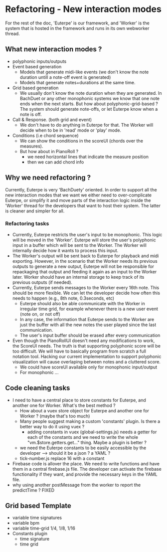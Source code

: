 # Refactoring - New interaction modes

For the rest of the doc, 'Euterpe' is our framework, and 'Worker' is the system that is hosted in the framework and runs in its own webworker thread.

## What new interaction modes ? 
- polyphonic inputs/outputs
- Event based generation
    -  Models that generate midi-like events (we don't know the note duration untill a note-off event is generated)
    - Models that generate notes+durations at the same time.
- Grid based generation
    - We usually don't know the note duration when they are generated. In BachDuet or any other monophonic systems we know that one note ends when the next starts. But how about polyphonic-grid-based ? The system should generate note-offs, or let Euterpe know when a note is off. 
- Call & Response. (both grid and event)
    - We don't have to do anything in Euterpe for that. The Worker will decide when to be in 'read' mode or 'play' mode. 
- Conditions (i.e chord sequence)
    - We can show the conditions in the scoreUI (chords over the measures).
    - But how about in PianoRoll ? 
        - we need horizontal lines that indicate the measure position
        - then we can add chord info
        


## Why we need refactoring ? 

Currently, Euterpe is very 'BachDuety' oriented. In order to support all the new interaction modes that we want we either need to over-complicate Euterpe, or simplify it and move parts of the interaction logic inside the 'Worker' thread for the developers that want to host their system. The latter is cleaner and simpler for all. 

### Refactoring tasks
- Currently, Euterpe restricts the user's input to be monophonic. This logic will be moved in the 'Worker'. Euterpe will store the user's polyphonic input in a buffer which will be sent to the Worker. The Worker will internally decide how it wants to process this input. 
- The Worker's output will be sent back to Euterpe for playback and midi exporting. However, in the scenario that the Worker needs its previous outputs to generate a new output, Euterpe will not be responsible for repackaging that output and feeding it again as an input to the Worker later. Worker should have an internal storage to keep track of its previous outputs (if needed). 
- Currently, Euterpe sends messages to the Worker every 16th note. This should be more flexible. We can let the developer decide how often this needs to happen (e.g., 8th note, 0.3seconds, etc)
    - Euterpe should also be able communicate with the Worker in irregular time grid, for example whenever there is a new user event (note on, or not off)
    - In any case, the information that Euterpe sends to the Worker are just the buffer with all the new notes the user played since the last communication.
    - The user's input buffer should be erased after every communication
- Even though the PianoRollUI doesn't need any modifications to work, the ScoreUI needs. The truth is that supporting polyphonic score will be too difficult. We will have to basically program from scratch a full notation tool. Hacking our current implementation to support polyphonic visualization will cause overlaping between notes and a cluttered score. 
    - We could have scoreUI available only for monophonic input/output
    - For monophonic ...

## Code cleaning tasks
- I need to have a central place to store constants for Euterpe, and another one for Worker. What's the best method ? 
    - How about a vuex store object for Euterpe and another one for Worker ? (maybe that's too much)
    - Many people suggest making a custom 'constants' plugin. Is there a better way to do it using vuex ? 
        - adding constants in vuex (global-settings.js) needs a getter for each of the constants and we need to write the whole "vm.$store.getters.get..." thing. Maybe a plugin is better ?
    - we need the Euterpe constants to be easily accessible by the developer --> should it be a json ? a YAML ? 
    - tick-number.js replace 16 with a constant
- Firebase code is allover the place. We need to write functions and have them in a central firebase.js file. The developer can activate the firebase functionality if they want, and provide the necessary keys in the YAML file. 
- why using another postMessage from the worker to report the predictTime ? FIXED



## Grid based Template
- variable time signatures
- variable bpm
- variable time-grid 1/4, 1/8, 1/16
- Constants plugin
    - time signature
    - time grid
